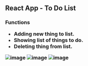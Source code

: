 <h2>React App - To Do List </h2>
<h3> Functions </h>
<ul>
    <li>
    Adding new thing to list.
    </li>
    <li>
    Showing list of things to do.
    </li>
    <li>
    Deleting thing from list.
    </li>
</ul>

![image](https://user-images.githubusercontent.com/93492863/178101676-9c6848c8-a8f8-4e25-9906-52f4d463adf2.png)
![image](https://user-images.githubusercontent.com/93492863/178101723-a254f10f-d287-4f4e-9996-5f9dc7b4eb0c.png)
![image](https://user-images.githubusercontent.com/93492863/178101748-00a6430f-9cf6-4b6b-8717-cde2633d7ed5.png)
